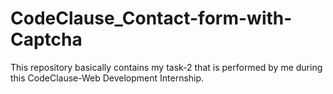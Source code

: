 # CodeClause_Contact-form-with-Captcha
This repository basically contains my task-2 that is performed by me during this CodeClause-Web Development Internship.
